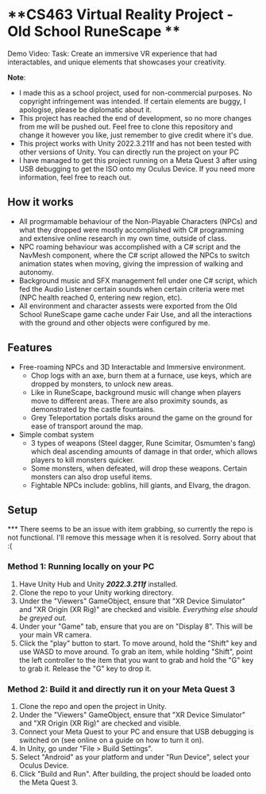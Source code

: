 # **CS463 Virtual Reality Project - Old School RuneScape **

Demo Video: 
Task: Create an immersive VR experience that had interactables, and unique elements that showcases your creativity.

**Note**:
- I made this as a school project, used for non-commercial purposes. No copyright infringement was intended. If certain elements are buggy, I apologise, please be diplomatic about it. 
- This project has reached the end of development, so no more changes from me will be pushed out. Feel free to clone this repository and change it however you like, just remember to give credit where it's due.
- This project works with Unity 2022.3.211f and has not been tested with other versions of Unity. You can directly run the project on your PC
- I have managed to get this project running on a Meta Quest 3 after using USB debugging to get the ISO onto my Oculus Device. If you need more information, feel free to reach out.

## How it works
- All progrmamable behaviour of the Non-Playable Characters (NPCs) and what they dropped were mostly accomplished with C# programming and extensive online research in my own time, outside of class.
- NPC roaming behaviour was accomplished with a C# script and the NavMesh component, where the C# script allowed the NPCs to switch animation states when moving, giving the impression of walking and autonomy.
- Background music and SFX management fell under one C# script, which fed the Audio Listener certain sounds when certain criteria were met (NPC health reached 0, entering new region, etc).
- All environment and character assests were exported from the Old School RuneScape game cache under Fair Use, and all the interactions with the ground and other objects were configured by me.

## Features
- Free-roaming NPCs and 3D Interactable and Immersive environment.
  - Chop logs with an axe, burn them at a furnace, use keys, which are dropped by monsters, to unlock new areas.
  - Like in RuneScape, background music will change when players move to different areas. There are also proximity sounds, as demonstrated by the castle fountains.
  - Grey Teleportation portals disks around the game on the ground for ease of transport around the map.
- Simple combat system
  - 3 types of weapons (Steel dagger, Rune Scimitar, Osmumten's fang) which deal ascending amounts of damage in that order, which allows players to kill monsters quicker.
  - Some monsters, when defeated, will drop these weapons. Certain monsters can also drop useful items.
  - Fightable NPCs include: goblins, hill giants, and Elvarg, the dragon.


## Setup
*** There seems to be an issue with item grabbing, so currently the repo is not functional. I'll remove this message when it is resolved. Sorry about that :(
### Method 1: Running locally on your PC
1. Have Unity Hub and Unity **_2022.3.211f_** installed.
2. Clone the repo to your Unity working directory.
3. Under the "Viewers" GameObject, ensure that "XR Device Simulator" and "XR Origin (XR Rig)" are checked and visible. *Everything else should be greyed out.*
4. Under your "Game" tab, ensure that you are on "Display 8". This will be your main VR camera.
5. Click the "play" button to start. To move around, hold the "Shift" key and use WASD to move around. To grab an item, while holding "Shift", point the left controller to the item that you want to grab and hold the "G" key to grab it. Release the "G" key to drop it.

### Method 2: Build it and directly run it on your Meta Quest 3
1. Clone the repo and open the project in Unity.
2. Under the "Viewers" GameObject, ensure that "XR Device Simulator" and "XR Origin (XR Rig)" are checked and visible.
3. Connect your Meta Quest to your PC and ensure that USB debugging is switched on (see online on a guide on how to turn it on).
4. In Unity, go under "File > Build Settings".
5. Select "Android" as your platform and under "Run Device", select your Oculus Device.
6. Click "Build and Run". After building, the project should be loaded onto the Meta Quest 3.
